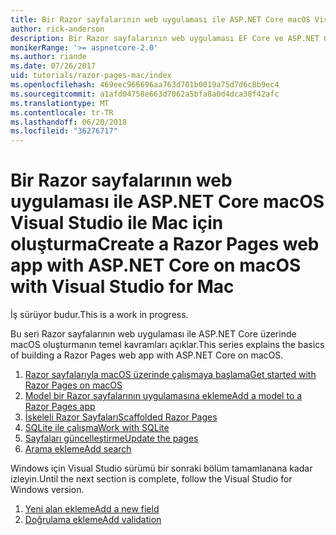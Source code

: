 ```yaml
---
title: Bir Razor sayfalarının web uygulaması ile ASP.NET Core macOS Visual Studio ile Mac için oluşturma
author: rick-anderson
description: Bir Razor sayfalarının web uygulaması EF Core ve ASP.NET Core ile oluşturun.
monikerRange: '>= aspnetcore-2.0'
ms.author: riande
ms.date: 07/26/2017
uid: tutorials/razor-pages-mac/index
ms.openlocfilehash: 469eec966696aa763d701b0019a75d7d6c8b9ec4
ms.sourcegitcommit: a1afd04758e663d7062a5bfa8a0d4dca38f42afc
ms.translationtype: MT
ms.contentlocale: tr-TR
ms.lasthandoff: 06/20/2018
ms.locfileid: "36276717"
---
```

# <a name="create-a-razor-pages-web-app-with-aspnet-core-on-macos-with-visual-studio-for-mac"></a><span data-ttu-id="2bacb-103">Bir Razor sayfalarının web uygulaması ile ASP.NET Core macOS Visual Studio ile Mac için oluşturma</span><span class="sxs-lookup"><span data-stu-id="2bacb-103">Create a Razor Pages web app with ASP.NET Core on macOS with Visual Studio for Mac</span></span>

<span data-ttu-id="2bacb-104">İş sürüyor budur.</span><span class="sxs-lookup"><span data-stu-id="2bacb-104">This is a work in progress.</span></span>

<span data-ttu-id="2bacb-105">Bu seri Razor sayfalarının web uygulaması ile ASP.NET Core üzerinde macOS oluşturmanın temel kavramları açıklar.</span><span class="sxs-lookup"><span data-stu-id="2bacb-105">This series explains the basics of building a Razor Pages web app with ASP.NET Core on macOS.</span></span>

1. [<span data-ttu-id="2bacb-106">Razor sayfalarıyla macOS üzerinde çalışmaya başlama</span><span class="sxs-lookup"><span data-stu-id="2bacb-106">Get started with Razor Pages on macOS</span></span>](xref:tutorials/razor-pages-mac/razor-pages-start)
1. [<span data-ttu-id="2bacb-107">Model bir Razor sayfalarının uygulamasına ekleme</span><span class="sxs-lookup"><span data-stu-id="2bacb-107">Add a model to a Razor Pages app</span></span>](xref:tutorials/razor-pages-mac/model)
1. [<span data-ttu-id="2bacb-108">İskeleli Razor Sayfaları</span><span class="sxs-lookup"><span data-stu-id="2bacb-108">Scaffolded Razor Pages</span></span>](xref:tutorials/razor-pages-mac/page)
1. [<span data-ttu-id="2bacb-109">SQLite ile çalışma</span><span class="sxs-lookup"><span data-stu-id="2bacb-109">Work with SQLite</span></span>](xref:tutorials/razor-pages-mac/sql)
1. [<span data-ttu-id="2bacb-110">Sayfaları güncelleştirme</span><span class="sxs-lookup"><span data-stu-id="2bacb-110">Update the pages</span></span>](xref:tutorials/razor-pages-mac/da1)
1. [<span data-ttu-id="2bacb-111">Arama ekleme</span><span class="sxs-lookup"><span data-stu-id="2bacb-111">Add search</span></span>](xref:tutorials/razor-pages-mac/search)

<span data-ttu-id="2bacb-112">Windows için Visual Studio sürümü bir sonraki bölüm tamamlanana kadar izleyin.</span><span class="sxs-lookup"><span data-stu-id="2bacb-112">Until the next section is complete, follow the Visual Studio for Windows version.</span></span>

1. [<span data-ttu-id="2bacb-113">Yeni alan ekleme</span><span class="sxs-lookup"><span data-stu-id="2bacb-113">Add a new field</span></span>](xref:tutorials/razor-pages/new-field)
1. [<span data-ttu-id="2bacb-114">Doğrulama ekleme</span><span class="sxs-lookup"><span data-stu-id="2bacb-114">Add validation</span></span>](xref:tutorials/razor-pages/validation)
